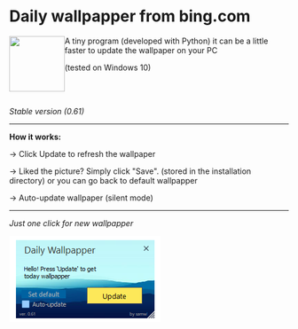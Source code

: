# Daily wallpapper from bing.com 
<img align="left" width="100" height="100" src="https://raw.githubusercontent.com/samwl/daily_bing_wallpapper/master/img/icoo.ico">
<p>A tiny program (developed with Python)
it can be a little faster to update the wallpaper on your PC</p> <p>(tested on Windows 10)</p>

<p>
<br>
  </br>
</p>

<i>Stable version (0.61)</i>



<hr>
<b>How it works:</b>

-> Click Update to refresh the wallpaper

-> Liked the picture? Simply click "Save".
(stored in the installation directory)
or you can go back to default wallpapper

-> Auto-update wallpaper (silent mode)

<hr>

<i> Just one click for new wallpapper </i> 


<img align="left" width="272" height="156" src="https://raw.githubusercontent.com/samwl/daily_bing_wallpapper/master/img/2018-05-07_15-37-49.png">

